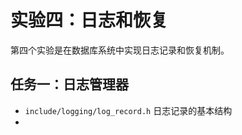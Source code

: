 # 实验四：日志和恢复

第四个实验是在数据库系统中实现日志记录和恢复机制。

## 任务一：日志管理器

+ `include/logging/log_record.h`  日志记录的基本结构
+ 
